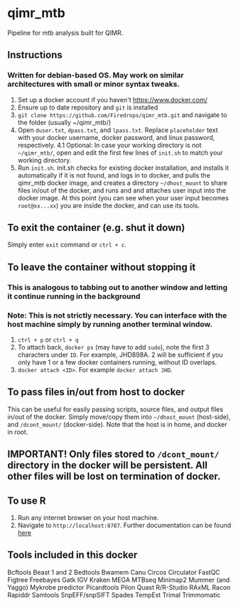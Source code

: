 # qimr_mtb
Pipeline for mtb analysis built for QIMR. 

## Instructions
### Written for debian-based OS. May work on similar architectures with small or minor syntax tweaks.
1. Set up a docker account if you haven't https://www.docker.com/
2. Ensure up to date repository and `git` is installed
3. `git clone https://github.com/Firedrops/qimr_mtb.git` and navigate to the folder (usually ~/qimr_mtb/)
4. Open `duser.txt`, `dpass.txt`, and `lpass.txt`. Replace `placeholder` text with your docker username, docker password, and linux password, respectively.
4.1 Optional: In case your working directory is not `~/qimr_mtb/`, open and edit the first few lines of `init.sh` to match your working directory.
5. Run `init.sh`.
  init.sh checks for existing docker installation, and installs it automatically if it is not found, and
    logs in to docker, and
      pulls the qimr_mtb docker image, and
        creates a directory `~/dhost_mount` to share files in/out of the docker, and
          runs and and attaches user input into the docker image.
  At this point (you can see when your user input becomes `root@xx...xx`) you are inside the docker, and can use its tools.

## To exit the container (e.g. shut it down)
Simply enter `exit` command or `ctrl + c`.

## To leave the container without stopping it
### This is analogous to tabbing out to another window and letting it continue running in the background
### Note: This is not strictly necessary. You can interface with the host machine simply by running another terminal window.
1. `ctrl + p` or `ctrl + q`
2. To attach back, `docker ps` (may have to add `sudo`), note the first 3 characters under `ID`. For example, JHD898A. 2 will be sufficient if you only have 1 or a few docker containers running, without ID overlaps.
3. `docker attach <ID>`. For example `docker attach JHD`.

## To pass files in/out from host to docker
This can be useful for easily passing scripts, source files, and output files in/out of the docker.
Simply move/copy them into `~/dhost_mount` (host-side), and `/dcont_mount/` (docker-side). Note that the host is in home, and docker in root.
## IMPORTANT! Only files stored to `/dcont_mount/` directory in the docker will be persistent. All other files will be lost on termination of docker.

## To use R
1. Run any internet browser on your host machine.
2. Navigate to `http://localhost:8787`.
Further documentation can be found [here](https://ropenscilabs.github.io/r-docker-tutorial/02-Launching-Docker.html)

## Tools included in this docker
Bcftools
Beast 1 and 2
Bedtools
Bwamem
Canu
Circos
Circulator
FastQC
Figtree
Freebayes
Gatk
IGV
Kraken
MEGA
MTBseq
Minimap2
Mummer (and Yaggo)
Mykrobe predictor
Picardtools
Pilon
Quast
R/R-Studio
RAxML
Racon
Rapiddr
Samtools
SnpEFF/snpSIFT
Spades
TempEst
Trimal
Trimmomatic
